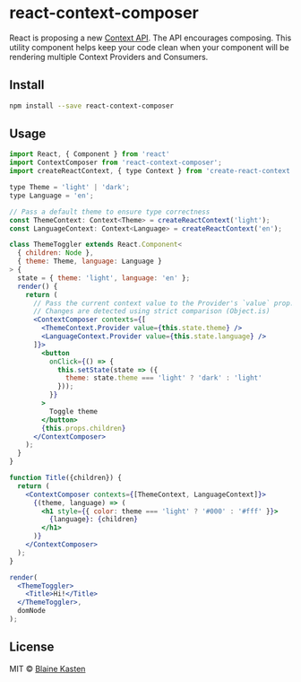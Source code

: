 # react-context-composer

React is proposing a new [Context API](https://github.com/reactjs/rfcs/pull/2). The API encourages composing. This utility component helps keep your code clean when your component will be rendering multiple Context Providers and Consumers.

## Install

```bash
npm install --save react-context-composer
```

## Usage

```jsx
import React, { Component } from 'react'
import ContextComposer from 'react-context-composer';
import createReactContext, { type Context } from 'create-react-context';

type Theme = 'light' | 'dark';
type Language = 'en';

// Pass a default theme to ensure type correctness
const ThemeContext: Context<Theme> = createReactContext('light');
const LanguageContext: Context<Language> = createReactContext('en');

class ThemeToggler extends React.Component<
  { children: Node },
  { theme: Theme, language: Language }
> {
  state = { theme: 'light', language: 'en' };
  render() {
    return (
      // Pass the current context value to the Provider's `value` prop.
      // Changes are detected using strict comparison (Object.is)
      <ContextComposer contexts={[
        <ThemeContext.Provider value={this.state.theme} />
        <LanguageContext.Provider value={this.state.language} />
      ]}>
        <button
          onClick={() => {
            this.setState(state => ({
              theme: state.theme === 'light' ? 'dark' : 'light'
            }));
          }}
        >
          Toggle theme
        </button>
        {this.props.children}
      </ContextComposer>
    );
  }
}

function Title({children}) {
  return (
    <ContextComposer contexts={[ThemeContext, LanguageContext]}>
      {(theme, language) => (
        <h1 style={{ color: theme === 'light' ? '#000' : '#fff' }}>
          {language}: {children}
        </h1>
      )}
    </ContextComposer>
  );
}

render(
  <ThemeToggler>
    <Title>Hi!</Title>
  </ThemeToggler>,
  domNode
);
```

## License

MIT © [Blaine Kasten](https://github.com/blainekasten)
